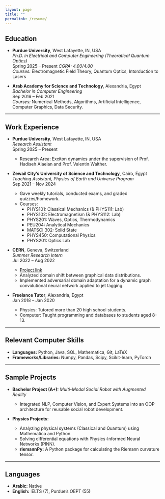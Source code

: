 ```yaml
---
layout: page
title: ""
permalink: /resume/
---
```


## Education

- **Purdue University**, West Lafayette, IN, USA  
  *Ph.D. in Electrical and Computer Engineering (Theoratical Quantum Optics)*  
  Spring 2025 – Present
  *CGPA: 4.00/4.00*  
  *Courses:* Electromagnetic Field Theory, Quantum Optics, Intorduction to Lasers
  
- **Arab Academy for Science and Technology**, Alexandria, Egypt  
  *Bachelor in Computer Engineering*  
  Sep 2016 – Feb 2021  
  *Courses:* Numerical Methods, Algorithms, Artificial Intelligence, Computer Graphics, Data Security.

---

## Work Experience

- **Purdue University**, West Lafayette, IN, USA  
  *Research Assistant*  
  Spring 2025 – Present  
  - Research Area: Exciton dynamics under the supervision of Prof. Hadiseh Alaeian and Prof. Valentin Walther.

- **Zewail City’s University of Science and Technology**, Cairo, Egypt  
  *Teaching Assistant, Physics of Earth and Universe Program*  
  Sep 2021 – Nov 2024  
  - Gave weekly tutorials, conducted exams, and graded quizzes/homework.  
  - Courses:  
    - PHYS101: Classical Mechanics (& PHYS111: Lab)  
    - PHYS102: Electromagnetism (& PHYS112: Lab)  
    - PHYS201: Waves, Optics, Thermodynamics  
    - PEU204: Analytical Mechanics  
    - MATSCI 302: Solid State  
    - PHYS450: Computational Physics  
    - PHYS201: Optics Lab  

- **CERN**, Geneva, Switzerland  
  *Summer Research Intern*  
  Jul 2022 – Aug 2022  
  - [Project link](https://cds.cern.ch/record/2825449?ln=en)  
  - Analyzed domain shift between graphical data distributions.  
  - Implemented adversarial domain adaptation for a dynamic graph convolutional neural network applied to jet tagging.

- **Freelance Tutor**, Alexandria, Egypt  
  Jan 2018 – Jan 2020  
  - Physics: Tutored more than 20 high school students.  
  - Computer: Taught programming and databases to students aged 8–13.

---

## Relevant Computer Skills

- **Languages:** Python, Java, SQL, Mathematica, Git, LaTeX  
- **Frameworks/Libraries:** Numpy, Pandas, Scipy, Scikit-learn, PyTorch

---

## Sample Projects

- **Bachelor Project (A+):** *Multi-Modal Social Robot with Augmented Reality*  
  - Integrated NLP, Computer Vision, and Expert Systems into an OOP architecture for reusable social robot development.  

- **Physics Projects:**  
  - Analyzing physical systems (Classical and Quantum) using Mathematica and Python.  
  - Solving differential equations with Physics-Informed Neural Networks (PINN).  
  - **riemannPy:** A Python package for calculating the Riemann curvature tensor.

---

## Languages

- **Arabic:** Native  
- **English:** IELTS (7), Purdue’s OEPT (55)


